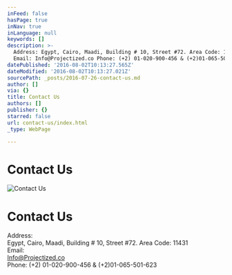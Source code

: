 ```yaml
---
inFeed: false
hasPage: true
inNav: true
inLanguage: null
keywords: []
description: >-
  Address: Egypt, Cairo, Maadi, Building # 10, Street #72. Area Code: 11431
  Email: Info@Projectized.co Phone: (+2) 01-020-900-456 & (+2)01-065-501-623
datePublished: '2016-08-02T10:13:27.565Z'
dateModified: '2016-08-02T10:13:27.021Z'
sourcePath: _posts/2016-07-26-contact-us.md
author: []
via: {}
title: Contact Us
authors: []
publisher: {}
starred: false
url: contact-us/index.html
_type: WebPage

---
```

# Contact Us
![Contact Us](https://the-grid-user-content.s3-us-west-2.amazonaws.com/69e40b53-d78e-4a3e-927c-8c087d5dce81.jpg)

# Contact Us

Address:   
Egypt, Cairo, Maadi, Building \# 10, Street \#72\. Area Code: 11431   
Email:   
Info@Projectized.co   
Phone: (+2) 01-020-900-456 & (+2)01-065-501-623